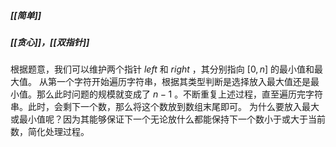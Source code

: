 ##### [[简单]]
##### [[贪心]]，[[双指针]]

根据题意，我们可以维护两个指针 $left$ 和 $right$ ，其分别指向 $[0,n]$ 的最小值和最大值。
从第一个字符开始遍历字符串，根据其类型判断是选择放入最大值还是最小值。那么此时问题的规模就变成了 $n - 1$ 。不断重复上述过程，直至遍历完字符串。此时，会剩下一个数，那么将这个数放到数组末尾即可。
为什么要放入最大或最小值呢？因为其能够保证下一个无论放什么都能保持下一个数小于或大于当前数，简化处理过程。